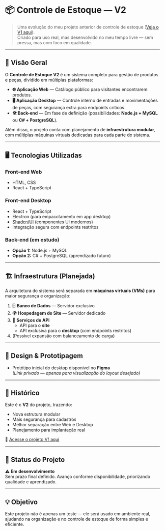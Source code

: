# 📦 Controle de Estoque — V2

> Uma evolução do meu projeto anterior de controle de estoque ([Veja o V1 aqui](https://github.com/VinniAlves/Retalhos-Cascavel)).  
> Criado para uso real, mas desenvolvido no meu tempo livre — sem pressa, mas com foco em qualidade.

---

## 🚀 Visão Geral

O **Controle de Estoque V2** é um sistema completo para gestão de produtos e peças, dividido em múltiplas plataformas:

- **🌐 Aplicação Web** — Catálogo público para visitantes encontrarem produtos.
- **🖥 Aplicação Desktop** — Controle interno de entradas e movimentações de peças, com segurança extra para endpoints críticos.
- **🛠 Back-end** — Em fase de definição (possibilidades: **Node.js + MySQL** ou **C# + PostgreSQL**).

Além disso, o projeto conta com planejamento de **infraestrutura modular**, com múltiplas máquinas virtuais dedicadas para cada parte do sistema.

---

## 🖥 Tecnologias Utilizadas

### **Front-end Web**
- HTML, CSS
- React + TypeScript

### **Front-end Desktop**
- React + TypeScript
- Electron (para empacotamento em app desktop)
- [Shadcn/UI](https://ui.shadcn.com/) (componentes UI modernos)
- Integração segura com endpoints restritos

### **Back-end** (em estudo)
- **Opção 1:** Node.js + MySQL
- **Opção 2:** C# + PostgreSQL (aprendizado futuro)

---

## 🏗 Infraestrutura (Planejada)

A arquitetura do sistema será separada em **máquinas virtuais (VMs)** para maior segurança e organização:

1. 🗄 **Banco de Dados** — Servidor exclusivo
2. 🌍 **Hospedagem do Site** — Servidor dedicado
3. 🔌 **Serviços de API**
   - API para o **site**
   - API exclusiva para o **desktop** (com endpoints restritos)
4. (Possível expansão com balanceamento de carga)

---

## 🎨 Design & Prototipagem

- Protótipo inicial do desktop disponível no **Figma**  
  *(Link privado — apenas para visualização do layout desejado)*

---

## 📜 Histórico

Este é o **V2** do projeto, trazendo:
- Nova estrutura modular
- Mais segurança para cadastros
- Melhor separação entre Web e Desktop
- Planejamento para implantação real

🔗 [Acesse o projeto V1 aqui](https://github.com/VinniAlves/Retalhos-Cascavel)

---

## 📅 Status do Projeto

⚠ **Em desenvolvimento**  
Sem prazo final definido. Avanço conforme disponibilidade, priorizando qualidade e aprendizado.

---

## 💡 Objetivo

Este projeto não é apenas um teste — ele será usado em ambiente real, ajudando na organização e no controle de estoque de forma simples e eficiente.
